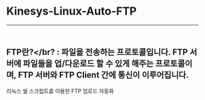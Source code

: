 # Kinesys-Linux-Auto-FTP
---------------------------------------------------------------------------------------------------------------------------------------------------------------------------------------------
<br>FTP란?</br?
: 파일을 전송하는 프로토콜입니다. FTP 서버에 파일들을 업/다운로드 할 수 있게 해주는 프로토콜이며, FTP 서버와 FTP Client 간에 통신이 이루어집니다.
---------------------------------------------------------------------------------------------------------------------------------------------------------------------------------------------
리눅스 쉘 스크립트를 이용한 FTP 업로드 자동화
